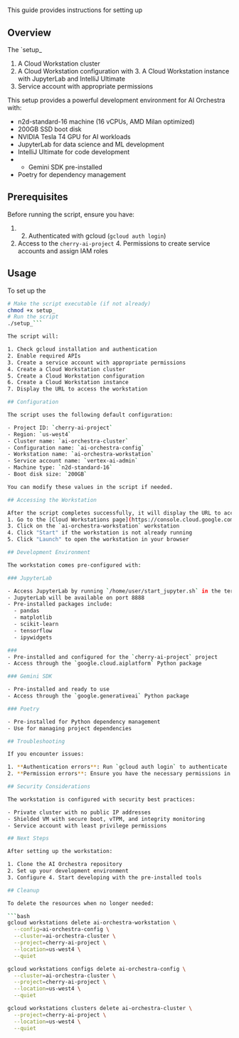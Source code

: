 #
This guide provides instructions for setting up
## Overview

The `setup_
1. A Cloud Workstation cluster
2. A Cloud Workstation configuration with 3. A Cloud Workstation instance with JupyterLab and IntelliJ Ultimate
4. Service account with appropriate permissions

This setup provides a powerful development environment for AI Orchestra with:

- n2d-standard-16 machine (16 vCPUs, AMD Milan optimized)
- 200GB SSD boot disk
- NVIDIA Tesla T4 GPU for AI workloads
- JupyterLab for data science and ML development
- IntelliJ Ultimate for code development
- - Gemini SDK pre-installed
- Poetry for dependency management

## Prerequisites

Before running the script, ensure you have:

1. 2. Authenticated with gcloud (`gcloud auth login`)
3. Access to the `cherry-ai-project` 4. Permissions to create service accounts and assign IAM roles

## Usage

To set up the
```bash
# Make the script executable (if not already)
chmod +x setup_
# Run the script
./setup_```

The script will:

1. Check gcloud installation and authentication
2. Enable required APIs
3. Create a service account with appropriate permissions
4. Create a Cloud Workstation cluster
5. Create a Cloud Workstation configuration
6. Create a Cloud Workstation instance
7. Display the URL to access the workstation

## Configuration

The script uses the following default configuration:

- Project ID: `cherry-ai-project`
- Region: `us-west4`
- Cluster name: `ai-orchestra-cluster`
- Configuration name: `ai-orchestra-config`
- Workstation name: `ai-orchestra-workstation`
- Service account name: `vertex-ai-admin`
- Machine type: `n2d-standard-16`
- Boot disk size: `200GB`

You can modify these values in the script if needed.

## Accessing the Workstation

After the script completes successfully, it will display the URL to access the workstation. You can also access it through the
1. Go to the [Cloud Workstations page](https://console.cloud.google.com/workstations) in the 2. Select the `cherry-ai-project` project
3. Click on the `ai-orchestra-workstation` workstation
4. Click "Start" if the workstation is not already running
5. Click "Launch" to open the workstation in your browser

## Development Environment

The workstation comes pre-configured with:

### JupyterLab

- Access JupyterLab by running `/home/user/start_jupyter.sh` in the terminal
- JupyterLab will be available on port 8888
- Pre-installed packages include:
  - pandas
  - matplotlib
  - scikit-learn
  - tensorflow
  - ipywidgets

###
- Pre-installed and configured for the `cherry-ai-project` project
- Access through the `google.cloud.aiplatform` Python package

### Gemini SDK

- Pre-installed and ready to use
- Access through the `google.generativeai` Python package

### Poetry

- Pre-installed for Python dependency management
- Use for managing project dependencies

## Troubleshooting

If you encounter issues:

1. **Authentication errors**: Run `gcloud auth login` to authenticate
2. **Permission errors**: Ensure you have the necessary permissions in the 3. **API not enabled**: The script attempts to enable required APIs, but if it fails, enable them manually in the 4. **Resource already exists**: The script checks for existing resources and skips creation if they exist

## Security Considerations

The workstation is configured with security best practices:

- Private cluster with no public IP addresses
- Shielded VM with secure boot, vTPM, and integrity monitoring
- Service account with least privilege permissions

## Next Steps

After setting up the workstation:

1. Clone the AI Orchestra repository
2. Set up your development environment
3. Configure 4. Start developing with the pre-installed tools

## Cleanup

To delete the resources when no longer needed:

```bash
gcloud workstations delete ai-orchestra-workstation \
  --config=ai-orchestra-config \
  --cluster=ai-orchestra-cluster \
  --project=cherry-ai-project \
  --location=us-west4 \
  --quiet

gcloud workstations configs delete ai-orchestra-config \
  --cluster=ai-orchestra-cluster \
  --project=cherry-ai-project \
  --location=us-west4 \
  --quiet

gcloud workstations clusters delete ai-orchestra-cluster \
  --project=cherry-ai-project \
  --location=us-west4 \
  --quiet
```
